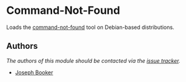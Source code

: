 Command-Not-Found
=================

Loads the [command-not-found][1] tool on Debian-based distributions.

Authors
-------

*The authors of this module should be contacted via the [issue tracker][2].*

  - [Joseph Booker](https://github.com/sargas)

[1]: https://code.launchpad.net/command-not-found
[2]: https://github.com/sorin-ionescu/zsh/issues


